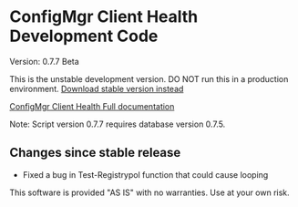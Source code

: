 # ConfigMgr Client Health Development Code

Version: 0.7.7 Beta

This is the unstable development version. DO NOT run this in a production environment.
[Download stable version instead](https://gallery.technet.microsoft.com/ConfigMgr-Client-Health-ccd00bd7)

[ConfigMgr Client Health Full documentation](https://www.andersrodland.com/configmgr-client-health/)

Note: Script version 0.7.7 requires database version 0.7.5.

## Changes since stable release

* Fixed a bug in Test-Registrypol function that could cause looping

This software is provided "AS IS" with no warranties. Use at your own risk.